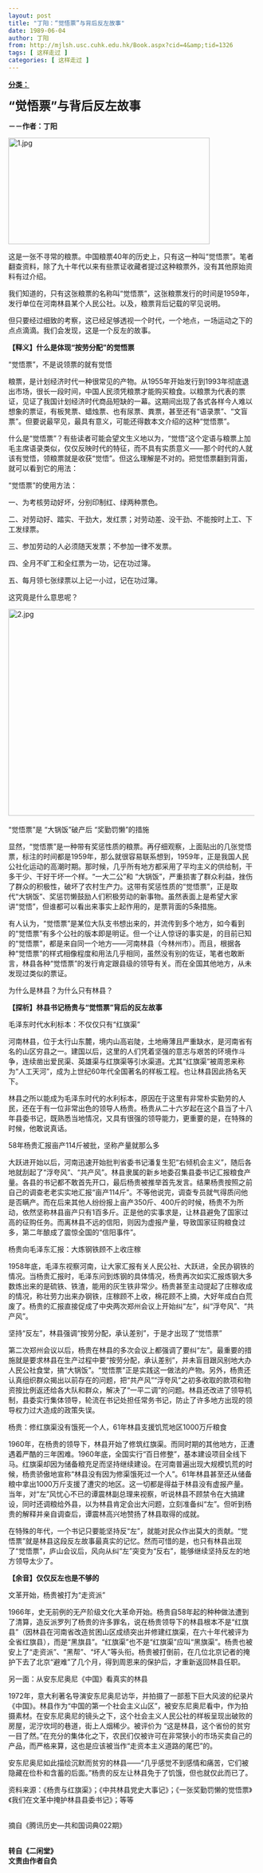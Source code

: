 ```yaml
---
layout: post
title: "丁阳：“觉悟票”与背后反左故事"
date: 1989-06-04
author: 丁阳
from: http://mjlsh.usc.cuhk.edu.hk/Book.aspx?cid=4&amp;tid=1326
tags: [ 这样走过 ]
categories: [ 这样走过 ]
---
```


<div style="margin: 15px 10px 10px 0px;">
<div>
<span id="ctl00_ContentPlaceHolder1_chapter1_SubjectLabel" style="font-weight:bold;text-decoration:underline;">
   分类：
  </span>
</div>
<p>
<strong>
<font size="5">
    “觉悟票”与背后反左故事
   </font>
</strong>
</p>
<p>
<strong>
   －－作者：丁阳
  </strong>
</p>
<p>
<img align="top" alt="1.jpg" border="0" height="213" src="https://i.imgur.com/SYxiENG.jpg" width="404"/>
</p>
<p>
  这是一张不寻常的粮票。中国粮票40年的历史上，只有这一种叫“觉悟票”。笔者翻查资料，除了九十年代以来有些票证收藏者提过这种粮票外，没有其他原始资料有过介绍。
 </p>
<p>
  我们知道的，只有这张粮票的名称叫“觉悟票”，这张粮票发行的时间是1959年，发行单位在河南林县某个人民公社。以及，粮票背后记载的罕见说明。
 </p>
<p>
  但只要经过细致的考察，这已经足够透视一个时代，一个地点，一场运动之下的点点滴滴。我们会发现，这是一个反左的故事。
 </p>
<p>
<strong>
   【释义】什么是体现“按劳分配”的觉悟票
  </strong>
</p>
<p>
  “觉悟票”，不是说领票的就有觉悟
 </p>
<p>
  粮票，是计划经济时代一种很常见的产物。从1955年开始发行到1993年彻底退出市场，很长一段时间，中国人民须凭粮票才能购买粮食。以粮票为代表的票证，见证了我国计划经济时代商品短缺的一幕。这期间出现了各式各样今人难以想象的票证，有板凳票、蜡烛票、也有尿票、粪票，甚至还有“语录票”、“文盲票”。但要说最罕见，最具有意义，可能还得数本文介绍的这种“觉悟票”。
 </p>
<p>
  什么是“觉悟票”？有些读者可能会望文生义地以为，“觉悟”这个定语与粮票上加毛主席语录类似，仅仅反映时代的特征，而不具有实质意义——那个时代的人就该有觉悟，领粮票就是收获“觉悟”。但这么理解是不对的。把觉悟票翻到背面，就可以看到它的用法：
 </p>
<p>
  “觉悟票”的使用方法：
 </p>
<p>
  一、为考核劳动好坏，分别印制红、绿两种票色。
 </p>
<p>
  二、对劳动好、踏实、干劲大，发红票；对劳动差、没干劲、不能按时上工、下工发绿票。
 </p>
<p>
  三、参加劳动的人必须随天发票；不参加一律不发票。
 </p>
<p>
  四、全月不旷工和全红票为一功，记在功过簿。
 </p>
<p>
  五、每月领七张绿票以上记一小过，记在功过簿。
 </p>
<p>
  这究竟是什么意思呢？
 </p>
<p>
<img align="top" alt="2.jpg" border="0" height="414" src="https://i.imgur.com/s5ztHNm.jpeg" width="590"/>
<br/>
<br/>
  “觉悟票”是 “大锅饭”破产后 “奖勤罚懒”的措施
 </p>
<p>
  显然，“觉悟票”是一种带有奖惩性质的粮票。再仔细观察，上面贴出的几张觉悟票，标注的时间都是1959年，那么就很容易联系想到，1959年，正是我国人民公社化运动的高潮时期。那时候，几乎所有地方都采用了平均主义的供给制，干多干少、干好干坏一个样。“一大二公”和 “大锅饭”，严重损害了群众利益，挫伤了群众的积极性，破坏了农村生产力。这带有奖惩性质的“觉悟票”，正是取代“大锅饭”、奖惩罚懒鼓励人们积极劳动的新事物。虽然表面上是希望大家讲“觉悟”，但谁都可以看出来事实上起作用的，是票背面的5条措施。
 </p>
<p>
  有人认为，“觉悟票”是某位大队支书想出来的，并流传到多个地方，如今看到的“觉悟票”有多个公社的版本即是明证。但一个让人惊讶的事实是，的目前已知的“觉悟票”，都是来自同一个地方——河南林县（今林州市）。而且，根据各种“觉悟票”的样式相像程度和用法几乎相同，虽然没有别的佐证，笔者也敢断言，林县各种“觉悟票”的发行肯定跟县级的领导有关。而在全国其他地方，从未发现过类似的票证。
 </p>
<p>
  为什么是林县？为什么只有林县？
 </p>
<p>
<strong>
   【探析】林县书记杨贵与“觉悟票”背后的反左故事
  </strong>
</p>
<p>
  毛泽东时代水利标本：不仅仅只有“红旗渠”
 </p>
<p>
  河南林县，位于太行山东麓，境内山高岩陡，土地瘠薄且严重缺水，是河南省有名的山区穷县之一。建国以后，这里的人们凭着坚强的意志与艰苦的环境作斗争，连续凿出爱民渠、英雄渠与红旗渠等引水渠道。尤其“红旗渠”被周恩来称为“人工天河”，成为上世纪60年代全国著名的样板工程。也让林县因此扬名天下。
 </p>
<p>
  林县之所以能成为毛泽东时代的水利标本，原因在于这里有非常朴实勤劳的人民，还在于有一位非常出色的领导人杨贵。杨贵从二十六岁起在这个县当了十八年县委书记，既熟悉当地情况，又具有很强的领导能力，更重要的是，在特殊的时候，他敢说真话。
 </p>
<p>
  58年杨贵汇报亩产114斤被批，坚称产量就那么多
 </p>
<p>
  大跃进开始以后，河南迅速开始批判省委书记潘复生犯“右倾机会主义”，随后各地就刮起了“浮夸风”、“共产风”。林县隶属的新乡地委召集县委书记汇报粮食产量。各县的书记都不敢首先开口，最后杨贵被推举首先发言。结果杨贵按照之前自己的调查老老实实地汇报“亩产114斤”。不等他说完，调查专员就气得质问他是否瞒产。而在后来其他人纷纷报上亩产350斤、400斤的时候，杨贵不为所动，依然坚称林县亩产只有1百多斤。正是他的实事求是，让林县避免了国家过高的征购任务。而离林县不远的信阳，则因为虚报产量，导致国家征购粮食过多，第二年酿成了震惊全国的“信阳事件”。
 </p>
<p>
  杨贵向毛泽东汇报：大炼钢铁顾不上收庄稼
 </p>
<p>
  1958年底，毛泽东视察河南，让大家汇报有关人民公社、大跃进，全民办钢铁的情况。当杨贵汇报时，毛泽东问到炼钢的具体情况，杨贵再次如实汇报炼钢大多数炼出来的是硫铁、铁渣，能用的灰生铁非常少。杨贵甚至主动提起了庄稼收成的情况，称壮劳力出来办钢铁，庄稼顾不上收，棉花顾不上摘，大好年成白白荒废了。杨贵的汇报直接促成了中央两次郑州会议上开始纠“左”，纠“浮夸风”、“共产风”。
 </p>
<p>
  坚持“反左”，林县强调“按劳分配，承认差别”，于是才出现了“觉悟票”
 </p>
<p>
  第二次郑州会议以后，杨贵在林县的多次会议上都强调了要纠“左”。最重要的措施就是要求林县在生产过程中要“按劳分配，承认差别”，并未盲目跟风别地大办人民公社食堂，搞“大锅饭”。“觉悟票”正是实践这一做法的产物。另外，杨贵还认真组织群众揭出以前存在的问题，把“共产风”“浮夸风”之初多收取的款项和物资按比例返还给各大队和群众，解决了“一平二调”的问题。林县还改进了领导机制，县委实行集体领导，轮流在书记处担任常务书记，防止了许多地方出现的领导权力过大造成的政策失误。
 </p>
<p>
  杨贵：修红旗渠没有饿死一个人，61年林县支援饥荒地区1000万斤粮食
 </p>
<p>
  1960年，在杨贵的领导下，林县开始了修筑红旗渠。而同时期的其他地方，正遭遇着严酷的三年困难。1960年底，全国实行“百日修整”，基本建设项目全线下马。红旗渠却因为储备粮充足而坚持继续建设。在河南普遍出现大规模饥荒的时候，杨贵骄傲地宣称“林县没有因为修渠饿死过一个人”。61年林县甚至还从储备粮中拿出1000万斤支援了遭灾的地区。这一切都是得益于林县没有虚报产量。当年，对“左”风忧心不已的谭震林副总理来视察，听说林县不顾禁令在大搞建设，同时还调粮给外县，以为林县肯定会出大问题，立刻准备纠“左”。但听到杨贵的解释并亲自调查后，谭震林高兴地赞扬了林县取得的成就。
 </p>
<p>
  在特殊的年代，一个书记只要能坚持反“左”，就能对民众作出莫大的贡献。“觉悟票”就是林县这段反左故事最真实的记忆。然而可惜的是，也只有林县出现了“觉悟票”，庐山会议后，风向从纠“左”突变为“反右”，能够继续坚持反左的地方领导太少了。
 </p>
<p>
<strong>
   【余音】仅仅反左也是不够的
  </strong>
</p>
<p>
  文革开始，杨贵被打为“走资派”
 </p>
<p>
  1966年，史无前例的无产阶级文化大革命开始。杨贵自58年起的种种做法遭到了清算，造反派罗列了杨贵的许多罪名，说在杨贵领导下的林县根本不是“红旗县”（因林县在河南省改造贫困山区成绩突出并修建红旗渠，在六十年代被评为全省红旗县），而是“黑旗县”。“红旗渠”也不是“红旗渠”应叫“黑旗渠”。杨贵也被安上了“走资派”、“黑帮”、“坏人”等头衔。杨贵被打倒前，在几位北京记者的掩护下去了北京“避难”了几个月，得到周恩来的保护后，才重新返回林县任职。
 </p>
<p>
  另一面：从安东尼奥尼《中国》看真实的林县
 </p>
<p>
  1972年，意大利著名导演安东尼奥尼访华，并拍摄了一部惹下巨大风波的纪录片《中国》。林县作为“中国的第一个社会主义山区”，被安东尼奥尼看中，作为拍摄素材。在安东尼奥尼的镜头之下，这个社会主义人民公社的样板呈现出破败的房屋，泥泞坎坷的巷道，街上人烟稀少。被评价为 “这是林县，这个省份的贫穷一目了然。”在充分的集体化之下，农民们仅被许可在非常狭小的市场买卖自己的产品，而严格来算，这也是应该被当作“走资本主义道路的尾巴”的。
 </p>
<p>
  安东尼奥尼如此描绘沉默而贫穷的林县——“几乎感觉不到感情和痛苦，它们被隐藏在俭朴和含蓄的后面。”杨贵的反左让林县免于了饥饿，但也就仅此而已了。
 </p>
<p>
  资料来源：《杨贵与红旗渠》；《中共林县党史大事记》；《一张奖勤罚懒的觉悟票》《我们在文革中掩护林县县委书记》；等等
 </p>
<p>
<br/>
  摘自《腾讯历史—共和国词典022期》
 </p>
<p>
<br/>
<strong>
   转自《二闲堂》
   <br/>
   文责由作者自负
  </strong>
</p>
</div>
